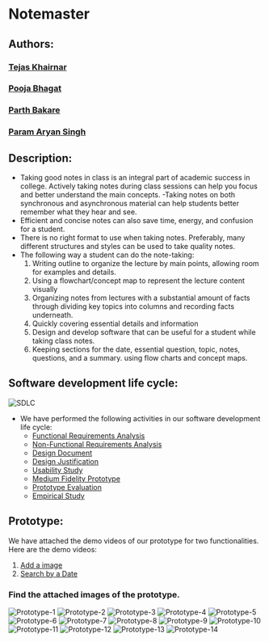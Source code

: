 # Notemaster 

## Authors:

### [Tejas Khairnar](https://www.linkedin.com/in/tejas-khairnar/)
### [Pooja Bhagat](https://www.linkedin.com/in/poojabhagat/)
### [Parth Bakare](https://www.linkedin.com/in/parth-bakare-046136173/)
### [Param Aryan Singh](https://www.linkedin.com/in/param-aryan-singh-076184184/)

## Description:

- Taking good notes in class is an integral part of academic success in college. Actively taking
notes during class sessions can help you focus and better understand the main concepts. 
-Taking notes on both synchronous and asynchronous material can help students better remember what they hear and see. 
- Efficient and concise notes can also save time, energy, and confusion for a
student. 
- There is no right format to use when taking notes. Preferably, many different structures and styles can be used to take quality notes. 
- The following way a student can do the note-taking:
  1. Writing outline to organize the lecture by main points, allowing room for examples and details.
  2. Using a flowchart/concept map to represent the lecture content visually
  3. Organizing notes from lectures with a substantial amount of facts through dividing key topics into columns and recording facts underneath.
  4. Quickly covering essential details and information 
  5. Design and develop software that can be useful for a student while taking class notes.
  6. Keeping sections for the date, essential question, topic, notes, questions, and a summary.
using flow charts and concept maps.

## Software development life cycle:

![SDLC](/SDLC/sdlc.png)

- We have performed the following activities in our software development life cycle:
  - [Functional Requirements Analysis](SDLC/Software%20Requirement%20Specification/functional_requirements.pdf)
  - [Non-Functional Requirements Analysis](SDLC/Software%20Requirement%20Specification/non_functional_requirements.pdf)
  - [Design Document](SDLC/Design%20Documents/design_document.pdf)
  - [Design Justification](SDLC/Design%20Documents/design_justification.pdf)
  - [Usability Study](/SDLC/Design%20Documents/usability_document.pdf)
  - [Medium Fidelity Prototype](/SDLC/Prototype/prototype.pdf)  
  - [Prototype Evaluation](/SDLC/Prototype/prototype_evaluation.pdf)
  - [Empirical Study](/SDLC/Empirical%20Study/empirical_study.pdf)

## Prototype: 

We have attached the demo videos of our prototype for two functionalities. Here are the demo videos: 
  1. [Add a image](/SDLC/Prototype/Demo%20Videos/add_image.mp4)
  2. [Search by a Date](/SDLC/Prototype/Demo%20Videos/search_by_date.mp4)

### Find the attached images of the prototype.

![Prototype-1](/SDLC/Prototype/Prototype%20Images/Prototype-1.jpg)
![Prototype-2](/SDLC/Prototype/Prototype%20Images/Prototype-2.jpg)
![Prototype-3](/SDLC/Prototype/Prototype%20Images/Prototype-3.jpg)
![Prototype-4](/SDLC/Prototype/Prototype%20Images/Prototype-4.jpg)
![Prototype-5](/SDLC/Prototype/Prototype%20Images/Prototype-5.jpg)
![Prototype-6](/SDLC/Prototype/Prototype%20Images/Prototype-6.jpg)
![Prototype-7](/SDLC/Prototype/Prototype%20Images/Prototype-7.jpg)
![Prototype-8](/SDLC/Prototype/Prototype%20Images/Prototype-8.jpg)
![Prototype-9](/SDLC/Prototype/Prototype%20Images/Prototype-9.jpg)
![Prototype-10](/SDLC/Prototype/Prototype%20Images/Prototype-10.jpg)
![Prototype-11](/SDLC/Prototype/Prototype%20Images/Prototype-11.jpg)
![Prototype-12](/SDLC/Prototype/Prototype%20Images/Prototype-12.jpg)
![Prototype-13](/SDLC/Prototype/Prototype%20Images/Prototype-13.jpg)
![Prototype-14](/SDLC/Prototype/Prototype%20Images/Prototype-14.jpg)